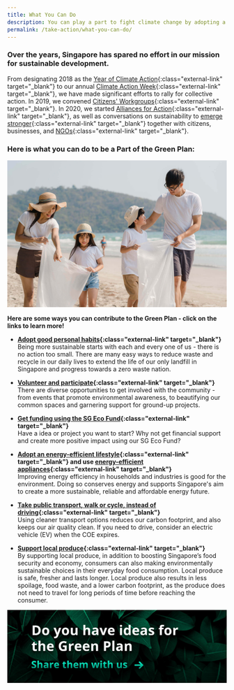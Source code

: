 ```yaml
---
title: What You Can Do
description: You can play a part to fight climate change by adopting a sustainable lifestyle and habits. Learn how you can help with the Green Plan for Individuals. 
permalink: /take-action/what-you-can-do/
---
```



### Over the years, Singapore has spared no effort in our mission for sustainable development.  
From designating 2018 as the [Year of Climate Action](https://www.mse.gov.sg/resource-room/category/2018-12-14-newsletter-year-of-climate-action-key-initiatives/){:class="external-link" target="_blank"} to our annual [Climate Action Week](https://mse.gov.sg/resource-room/category/2020-08-14-press-release-on-singapore-climate-action-week/){:class="external-link" target="_blank"}, we have made significant efforts to rally for collective action. In 2019, we convened [Citizens' Workgroups](https://www.mse.gov.sg/resource-room/category/2020-09-26-speech-on-reducing-excessive-consumption-of-disposables/){:class="external-link" target="_blank"}. In 2020, we started [Alliances for Action](https://www.mti.gov.sg/-/media/MTI/Newsroom/Press-Releases/2020/11/EST-Press-Release---19-Nov-2020.pdf){:class="external-link" target="_blank"}, as well as conversations on sustainability to [emerge stronger](https://emergingstronger.sg/){:class="external-link" target="_blank"} together with citizens, businesses, and [NGOs](https://www.towardszerowaste.gov.sg/green-groups-in-singapore/){:class="external-link" target="_blank"}. 

### Here is **what you can do** to be a Part of the Green Plan:

![What You Can Do](/images/greenplan/gp_individual.jpg)

**Here are some ways you can contribute to the Green Plan - click on the links to learn more!**

- **[Adopt good personal habits](https://www.mse.gov.sg/take-action/individuals){:class="external-link" target="_blank"}**  
Being more sustainable starts with each and every one of us - there is no action too small. There are many easy ways to reduce waste and recycle in our daily lives to extend the life of our only landfill in Singapore and progress towards a zero waste nation.  
  

- **[Volunteer and participate](https://www.nea.gov.sg/programmes-grants/volunteering){:class="external-link" target="_blank"}**  
There are diverse opportunities to get involved with the community - from events that promote environmental awareness, to beautifying our common spaces and garnering support for ground-up projects.  
  

- **[Get funding using the SG Eco Fund](https://www.sgeco.gov.sg/){:class="external-link" target="_blank"}**  
Have a idea or project you want to start? Why not get financial support and create more positive impact using our SG Eco Fund?  
<!-- - [Reduce water wastage](https://www.pub.gov.sg/savewater){:class="external-link" target="_blank"} and use water-efficient appliances -->
<!-- - [Reduce, Reuse and Recycle](https://www.nea.gov.sg/our-services/waste-management/3r-programmes-and-resources/waste-minimisation-and-recycling){:class="external-link" target="_blank"} Right -->
<!-- - Buy, order, use only what you need -->
<!-- - [BYO bag, container](https://www.towardszerowaste.gov.sg/zero-waste-masterplan/chapter3/packaging/){:class="external-link" target="_blank"}, etc -->
<!-- - Repair/upcycle instead of buying new items  -->
<!-- - Switch off electrical appliances at the socket  
<!-- - Use a fan instead of the air-con, or set it at 25 degrees   -->
- **[Adopt an energy-efficient lifestyle](https://www.ema.gov.sg/industry-energy-efficiency.aspx){:class="external-link" target="_blank"} and use [energy-efficient appliances](https://www.nea.gov.sg/our-services/climate-change-energy-efficiency/energy-efficiency/household-sector/the-energy-label){:class="external-link" target="_blank"}**  
Improving energy efficiency in households and industries is good for the environment. Doing so conserves energy and supports Singapore's aim to create a more sustainable, reliable and affordable energy future.  

  
- **[Take public transport, walk or cycle, instead of driving](https://www.mot.gov.sg/about-mot/land-transport/sustainable-transport){:class="external-link" target="_blank"}**  
Using cleaner transport options reduces our carbon footprint, and also keeps our air quality clean. If you need to drive, consider an electric vehicle (EV) when the COE expires.  
 
  
- **[Support local produce](https://www.sfa.gov.sg/food-farming/sgfoodstory/supporting-local-produce){:class="external-link" target="_blank"}**  
By supporting local produce, in addition to boosting Singapore’s food security and economy, consumers can also making environmentally sustainable choices in their everyday food consumption. Local produce is safe, fresher and lasts longer. Local produce also results in less spoilage, food waste, and a lower carbon footprint, as the produce does not need to travel for long periods of time before reaching the consumer.
      
<!-- Grow edibles in own/community/allotment gardens, or participate in tree planting and habitat enhancement [programmes](https://www.nparks.gov.sg/treessg/one-million-trees-movement){:class="external-link" target="_blank"} organised by NParks. -->

<!-- Use [our resources](https://www.mse.gov.sg/resources/){:class="external-link" target="_blank"} to help you kickstart your own sustainability projects   -->

[![Ideas](/images/framework/framework_ideas.jpg)](https://form.gov.sg/6013d365bedd790011bb9c86)